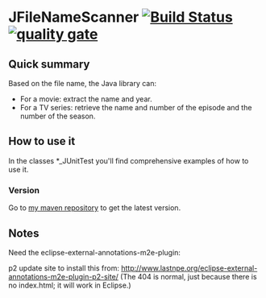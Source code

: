 # JFileNameScanner [![Build Status](https://travis-ci.org/welle/JFileNameScanner.svg?branch=master)](https://travis-ci.org/welle/JFileNameScanner) [![quality gate](https://sonarcloud.io/api/project_badges/measure?project=aka.jfilenamescanner%3AJFileNameScanner&metric=alert_status)](https://sonarcloud.io/dashboard?id=aka.jfilenamescanner%3AJFileNameScanner) #

## Quick summary ##

Based on the file name, the Java library can:

* For a movie: extract the name and year.
* For a TV series: retrieve the name and number of the episode and the number of the season.

## How to use it ##

In the classes *_JUnitTest you'll find comprehensive examples of how to use it.

### Version

Go to [my maven repository](https://github.com/welle/maven-repository) to get the latest version.

## Notes
Need the eclipse-external-annotations-m2e-plugin: 

p2 update site to install this from: http://www.lastnpe.org/eclipse-external-annotations-m2e-plugin-p2-site/ (The 404 is normal, just because there is no index.html; it will work in Eclipse.)